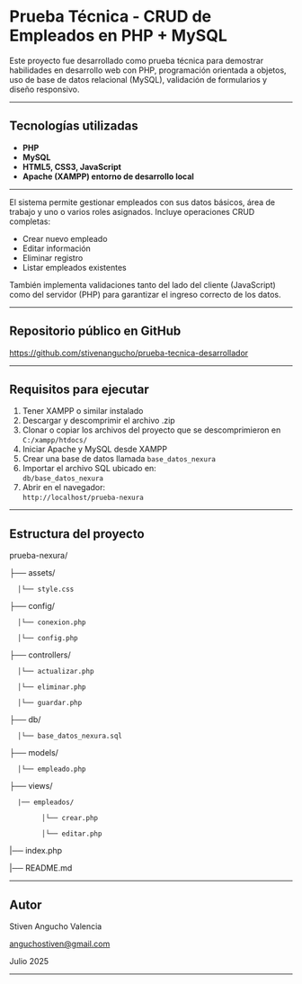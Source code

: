 # Prueba Técnica - CRUD de Empleados en PHP + MySQL

Este proyecto fue desarrollado como prueba técnica para demostrar habilidades en desarrollo web con PHP, programación orientada a objetos, uso de base de datos relacional (MySQL), validación de formularios y diseño responsivo.

---

## Tecnologías utilizadas

- **PHP** 
- **MySQL**
- **HTML5, CSS3, JavaScript**
- **Apache (XAMPP) entorno de desarrollo local**

---

El sistema permite gestionar empleados con sus datos básicos, área de trabajo y uno o varios roles asignados. Incluye operaciones CRUD completas:

- Crear nuevo empleado
- Editar información
- Eliminar registro
- Listar empleados existentes

También implementa validaciones tanto del lado del cliente (JavaScript) como del servidor (PHP) para garantizar el ingreso correcto de los datos.

---

## Repositorio público en GitHub

https://github.com/stivenangucho/prueba-tecnica-desarrollador

---

## Requisitos para ejecutar

1. Tener XAMPP o similar instalado
2. Descargar y descomprimir el archivo .zip
3. Clonar o copiar los archivos del proyecto que se descomprimieron en `C:/xampp/htdocs/`
4. Iniciar Apache y MySQL desde XAMPP
5. Crear una base de datos llamada `base_datos_nexura`
6. Importar el archivo SQL ubicado en:  
   `db/base_datos_nexura`
7. Abrir en el navegador:  
   `http://localhost/prueba-nexura`

---

## Estructura del proyecto
prueba-nexura/

├── assets/

      │└── style.css

├── config/

      │└── conexion.php

      │└── config.php

├── controllers/

      │└── actualizar.php

      │└── eliminar.php

      │└── guardar.php

├── db/

      │└── base_datos_nexura.sql

├── models/

      │└── empleado.php

├── views/

      |── empleados/

            │└── crear.php

            │└── editar.php

|── index.php

|── README.md

---

## Autor

Stiven Angucho Valencia

anguchostiven@gmail.com

Julio 2025

---
